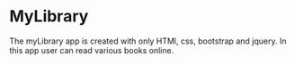 # MyLibrary

The myLibrary app is created with only HTMl, css, bootstrap and jquery.
In this app user can read various books online.
